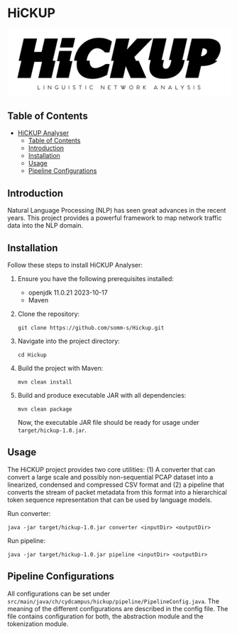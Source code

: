 # HiCKUP

![Project Logo](./logo.png)

## Table of Contents

- [HiCKUP Analyser](#hickup-analyser)
  - [Table of Contents](#table-of-contents)
  - [Introduction](#introduction)
  - [Installation](#installation)
  - [Usage](#usage)
  - [Pipeline Configurations](#pipeline-configurations)

## Introduction

Natural Language Processing (NLP) has seen great advances in the recent years. This project provides a powerful framework to map network traffic data into the NLP domain.

## Installation

Follow these steps to install HiCKUP Analyser:

1. Ensure you have the following prerequisites installed:
    - openjdk 11.0.21 2023-10-17
    - Maven

2. Clone the repository:
    ```
    git clone https://github.com/somm-s/Hickup.git
    ```

3. Navigate into the project directory:
    ```
    cd Hickup
    ```

4. Build the project with Maven:
    ```
    mvn clean install
    ```
5. Build and produce executable JAR with all dependencies:
    ```
    mvn clean package
    ```
    Now, the executable JAR file should be ready for usage under ```target/hickup-1.0.jar```.


## Usage

The HiCKUP project provides two core utilities: (1) A converter that can convert a large scale and possibly non-sequential PCAP dataset into a linearized, condensed and compressed CSV format and (2) a pipeline that converts the stream of packet metadata from this format into a hierarchical token sequence representation that can be used by language models.


Run converter:
```
java -jar target/hickup-1.0.jar converter <inputDir> <outputDir>
```

Run pipeline:
```
java -jar target/hickup-1.0.jar pipeline <inputDir> <outputDir>
```

## Pipeline Configurations
All configurations can be set under ``` src/main/java/ch/cydcampus/hickup/pipeline/PipelineConfig.java```. The meaning of the different configurations are described in the config file. The file contains configuration for both, the abstraction module and the tokenization module.